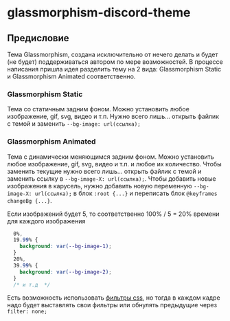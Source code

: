 # glassmorphism-discord-theme  

## Предисловие  

Тема Glassmorphism, создана исключительно от нечего делать и будет (не будет) поддерживаться автором по мере возможностей.
В процессе написания пришла идея разделить тему на 2 вида: Glassmorphism Static и Glassmorphism Animated соответственно.  

### Glassmorphism Static  

Тема со статичным задним фоном. Можно установить любое изображение, gif, svg, видео и т.п. Нужно всего лишь... открыть файлик с темой и заменить `--bg-image: url(ссылка);`

### Glassmorphism Animated  

Тема с динамически меняющимся задним фоном. Можно установить любое изображение, gif, svg, видео и т.п. и любое их количество. 
Чтобы заменить текущие нужно всего лишь... открыть файлик с темой и заменить ссылку в `--bg-image-X: url(ссылка);`. 
Чтобы добавить новые изображения в карусель, нужно добавить новую переменную `--bg-image-X: url(ссылка);` в блок `:root {...}`
и переписать блок `@keyframes changeBg {...}`.

Если изображений будет 5, то соответственно 100% / 5 = 20% времени для каждого изображения
```css
  0%,
  19.99% {
    background: var(--bg-image-1);
  }
  20%,
  39.99% {
    background: var(--bg-image-2);
  }
  /* и т.д  */

```

Есть возможность использовать [фильтры css](https://cssgenerator.org/filter-css-generator.html), но тогда в каждом кадре надо будет выставлять свои фильтры или обнулять предыдущие через `filter: none;`
 

